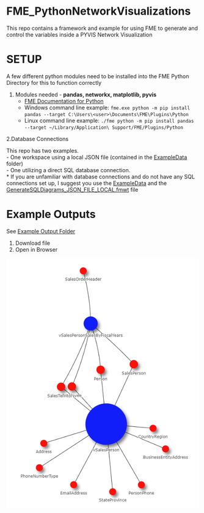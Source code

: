 # FME_PythonNetworkVisualizations
 This repo contains a framework and example for using FME to generate and control the variables inside a PYVIS Network Visualization

# SETUP
A few different python modules need to be installed into the FME Python Directory for this to function correctly 

1. Modules needed - __pandas, networkx, matplotlib, pyvis__
    - [FME Documentation for Python](https://docs.safe.com/fme/2020.0/html/FME_Desktop_Documentation/FME_IntegrationConsole/Workbench/Installing-Python-Packages.htm)
    - Windows command line example: `fme.exe python -m pip install pandas --target C:\Users\<user>\Documents\FME\Plugins\Python`
    - Linux command line example: `./fme python -m pip install pandas --target ~/Library/Application\ Support/FME/Plugins/Python`

2.Database Connections  

This repo has two examples.  
        - One workspace using a local JSON file (contained in the [ExampleData](ExampleData) folder)  
        - One utilizing a direct SQL database connection.  
        &ast; If you are unfamiliar with database connections and do not have any SQL connections set up, I suggest you use the [ExampleData](ExampleData) and the [GenerateSQLDiagrams_JSON_FILE_LOCAL.fmwt](GenerateSQLDiagrams_JSON_FILE_LOCAL.fmwt) file


# Example Outputs
See [Example Output Folder](ExampleOutput)
1. Download file
2. Open in Browser  
  
  
![Sales.html Screenshot](ExampleOutput/SalesScreenshot.PNG)


